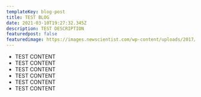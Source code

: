 ```yaml
---
templateKey: blog-post
title: TEST BLOG
date: 2021-03-10T19:27:32.345Z
description: TEST DESCRIPTION
featuredpost: false
featuredimage: https://images.newscientist.com/wp-content/uploads/2017/06/14111650/00000-00568744.jpg?width=778
---
```

* TEST CONTENT
* TEST CONTENT
* TEST CONTENT
* TEST CONTENT
* TEST CONTENT
* TEST CONTENT